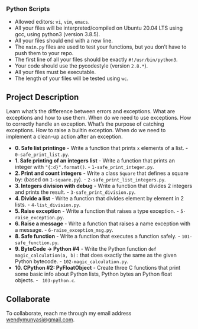 
### Python Scripts
*   Allowed editors: `vi`, `vim`, `emacs`.
*   All your files will be interpreted/compiled on Ubuntu 20.04 LTS using gcc, using python3 (version 3.8.5).
*   All your files should end with a new line.
*   The `main.py` files are used to test your functions, but you don’t have to push them to your repo.
*   The first line of all your files should be exactly `#!/usr/bin/python3`.
*   Your code should use the pycodestyle (version `2.8.*`).
*   All your files must be executable.
*   The length of your files will be tested using `wc`.


## Project Description
Learn what’s the difference between errors and exceptions.
What are exceptions and how to use them.
When do we need to use exceptions.
How to correctly handle an exception.
What’s the purpose of catching exceptions.
How to raise a builtin exception.
When do we need to implement a clean-up action after an exception.

* **0. Safe list printinge** - Write a function that prints `x` elements of a list. - `0-safe_print_list.py`.
* **1. Safe printing of an integers list** - Write a function that prints an integer with `"{:d}".format()`. - `1-safe_print_integer.py`.
* **2. Print and count integers** - Write a class `Square` that defines a square by: (based on `1-square.py`). - `2-safe_print_list_integers.py`.
* **3. Integers division with debug** - Write a function that divides 2 integers and prints the result. - `3-safe_print_division.py`.
* **4. Divide a list** - Write a function that divides element by element in 2 lists. - `4-list_division.py`.
* **5. Raise exception** - Write a function that raises a type exception. - `5-raise_exception.py`.
* **6. Raise a message** - Write a function that raises a name exception with a message. - `6-raise_exception_msg.py`.
* **8. Safe function** - Write a function that executes a function safely. - `101-safe_function.py`.
* **9. ByteCode -> Python #4** - Write the Python function `def magic_calculation(a, b):` that does exactly the same as the given Python bytecode. - `102-magic_calculation.py`.
* **10. CPython #2: PyFloatObject** - Create three C functions that print some basic info about Python lists, Python bytes an Python float objects. - ` 103-python.c`.

## Collaborate

To collaborate, reach me through my email address wendymunyasi@gmail.com.
